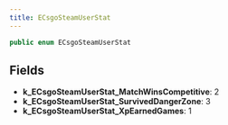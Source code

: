 ```yaml
---
title: ECsgoSteamUserStat
---
```


```csharp
public enum ECsgoSteamUserStat
```

## Fields

- **k_ECsgoSteamUserStat_MatchWinsCompetitive**: 2
- **k_ECsgoSteamUserStat_SurvivedDangerZone**: 3
- **k_ECsgoSteamUserStat_XpEarnedGames**: 1


